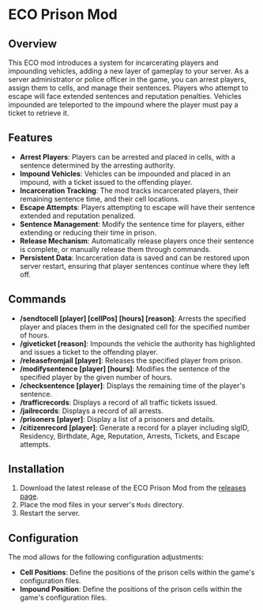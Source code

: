 # ECO Prison Mod

## Overview

This ECO mod introduces a system for incarcerating players and impounding vehicles, adding a new layer of gameplay to your server. As a server administrator or police officer in the game, you can arrest players, assign them to cells, and manage their sentences. Players who attempt to escape will face extended sentences and reputation penalties. Vehicles impounded are teleported to the impound where  the player must pay a ticket to retrieve it.

## Features

- **Arrest Players**: Players can be arrested and placed in cells, with a sentence determined by the arresting authority.
- **Impound Vehicles**: Vehicles can be impounded and placed in an impound, with a ticket issued to the offending player.
- **Incarceration Tracking**: The mod tracks incarcerated players, their remaining sentence time, and their cell locations.
- **Escape Attempts**: Players attempting to escape will have their sentence extended and reputation penalized.
- **Sentence Management**: Modify the sentence time for players, either extending or reducing their time in prison.
- **Release Mechanism**: Automatically release players once their sentence is complete, or manually release them through commands.
- **Persistent Data**: Incarceration data is saved and can be restored upon server restart, ensuring that player sentences continue where they left off.

## Commands

- **/sendtocell [player] [cellPos] [hours] [reason]**: Arrests the specified player and places them in the designated cell for the specified number of hours.
- **/giveticket [reason]**: Impounds the vehicle the authority has highlighted and issues a ticket to the offending player.
- **/releasefromjail [player]**: Releases the specified player from prison.
- **/modifysentence [player] [hours]**: Modifies the sentence of the specified player by the given number of hours.
- **/checksentence [player]**: Displays the remaining time of the player's sentence.
- **/trafficrecords**: Displays a record of all traffic tickets issued.
- **/jailrecords**: Displays a record of all arrests.
- **/prisoners [player]**: Display a list of a prisoners and details.
- **/citizenrecord [player]**: Generate a record for a player including slgID, Residency, Birthdate, Age, Reputation, Arrests, Tickets, and Escape attempts. 
  
## Installation

1. Download the latest release of the ECO Prison Mod from the [releases page](#).
2. Place the mod files in your server's `Mods` directory.
3. Restart the server.

## Configuration

The mod allows for the following configuration adjustments:

- **Cell Positions**: Define the positions of the prison cells within the game's configuration files.
- **Impound Position**: Define the positions of the prison cells within the game's configuration files.
